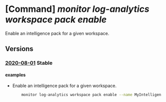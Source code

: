 # [Command] _monitor log-analytics workspace pack enable_

Enable an intelligence pack for a given workspace.

## Versions

### [2020-08-01](/Resources/mgmt-plane/L3N1YnNjcmlwdGlvbnMve30vcmVzb3VyY2Vncm91cHMve30vcHJvdmlkZXJzL21pY3Jvc29mdC5vcGVyYXRpb25hbGluc2lnaHRzL3dvcmtzcGFjZXMve30vaW50ZWxsaWdlbmNlcGFja3Mve30vZW5hYmxl/2020-08-01.xml) **Stable**

<!-- mgmt-plane /subscriptions/{}/resourcegroups/{}/providers/microsoft.operationalinsights/workspaces/{}/intelligencepacks/{}/enable 2020-08-01 -->

#### examples

- Enable an intelligence pack for a given workspace.
    ```bash
        monitor log-analytics workspace pack enable --name MyIntelligencePack --resource-group MyResourceGroup --workspace-name MyWorkspace
    ```
